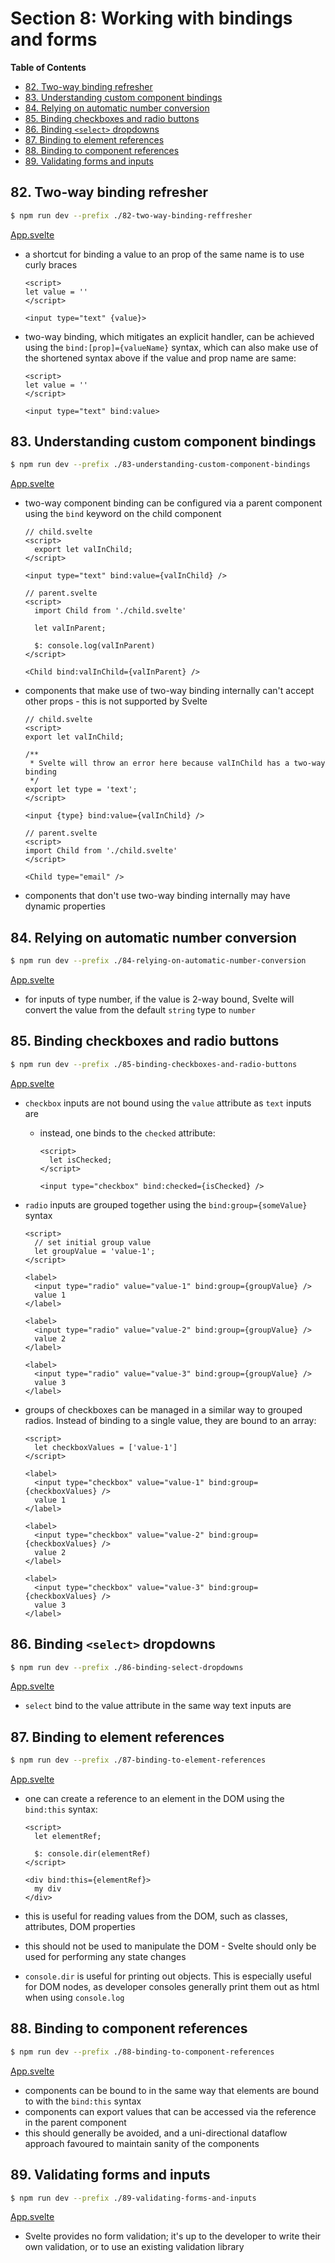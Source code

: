 # Section 8: Working with bindings and forms


<!-- START doctoc generated TOC please keep comment here to allow auto update -->
<!-- DON'T EDIT THIS SECTION, INSTEAD RE-RUN doctoc TO UPDATE -->
**Table of Contents**

- [82. Two-way binding refresher](#82-two-way-binding-refresher)
- [83. Understanding custom component bindings](#83-understanding-custom-component-bindings)
- [84. Relying on automatic number conversion](#84-relying-on-automatic-number-conversion)
- [85. Binding checkboxes and radio buttons](#85-binding-checkboxes-and-radio-buttons)
- [86. Binding `<select>` dropdowns](#86-binding-select-dropdowns)
- [87. Binding to element references](#87-binding-to-element-references)
- [88. Binding to component references](#88-binding-to-component-references)
- [89. Validating forms and inputs](#89-validating-forms-and-inputs)

<!-- END doctoc generated TOC please keep comment here to allow auto update -->

## 82. Two-way binding refresher

```bash
$ npm run dev --prefix ./82-two-way-binding-reffresher
```

[App.svelte](./82-two-way-binding-reffresher/src/App.svelte)

- a shortcut for binding a value to an prop of the same name is to use
    curly braces

    ```svelte
    <script>
    let value = ''
    </script>

    <input type="text" {value}>
    ```
- two-way binding, which mitigates an explicit handler, can be achieved using
    the `bind:[prop]={valueName}` syntax, which can also make use of the
    shortened syntax above if the value and prop name are same:

    ```svelte
    <script>
    let value = ''
    </script>

    <input type="text" bind:value>
    ```

## 83. Understanding custom component bindings

```bash
$ npm run dev --prefix ./83-understanding-custom-component-bindings
```

[App.svelte](./83-understanding-custom-component-bindings/src/App.svelte)

- two-way component binding can be configured via a parent component using the
    `bind` keyword on the child component

    ```svelte
    // child.svelte
    <script>
      export let valInChild;
    </script>

    <input type="text" bind:value={valInChild} />

    // parent.svelte
    <script>
      import Child from './child.svelte'

      let valInParent;

      $: console.log(valInParent)
    </script>

    <Child bind:valInChild={valInParent} />
    ```
- components that make use of two-way binding internally can't accept other
    props - this is not supported by Svelte

    ```svelte
    // child.svelte
    <script>
    export let valInChild;

    /**
     * Svelte will throw an error here because valInChild has a two-way binding
     */
    export let type = 'text';
    </script>

    <input {type} bind:value={valInChild} />

    // parent.svelte
    <script>
    import Child from './child.svelte'
    </script>

    <Child type="email" />
    ```
- components that don't use two-way binding internally may have dynamic
    properties

## 84. Relying on automatic number conversion

```bash
$ npm run dev --prefix ./84-relying-on-automatic-number-conversion
```

[App.svelte](./84-relying-on-automatic-number-conversion/src/App.svelte)

- for inputs of type number, if the value is 2-way bound, Svelte will convert
    the value from the default `string` type to `number`

## 85. Binding checkboxes and radio buttons

```bash
$ npm run dev --prefix ./85-binding-checkboxes-and-radio-buttons
```

[App.svelte](./85-binding-checkboxes-and-radio-buttons/src/App.svelte)

- `checkbox` inputs are not bound using the `value` attribute as `text` inputs
    are
    - instead, one binds to the `checked` attribute:

        ```svelte
        <script>
          let isChecked;
        </script>

        <input type="checkbox" bind:checked={isChecked} />
        ```
- `radio` inputs are grouped together using the `bind:group={someValue}` syntax

    ```svelte
    <script>
      // set initial group value
      let groupValue = 'value-1';
    </script>

    <label>
      <input type="radio" value="value-1" bind:group={groupValue} />
      value 1
    </label>

    <label>
      <input type="radio" value="value-2" bind:group={groupValue} />
      value 2
    </label>

    <label>
      <input type="radio" value="value-3" bind:group={groupValue} />
      value 3
    </label>
    ```
- groups of checkboxes can be managed in a similar way to grouped radios.
    Instead of binding to a single value, they are bound to an array:

    ```svelte
    <script>
      let checkboxValues = ['value-1']
    </script>

    <label>
      <input type="checkbox" value="value-1" bind:group={checkboxValues} />
      value 1
    </label>

    <label>
      <input type="checkbox" value="value-2" bind:group={checkboxValues} />
      value 2
    </label>

    <label>
      <input type="checkbox" value="value-3" bind:group={checkboxValues} />
      value 3
    </label>
    ```

## 86. Binding `<select>` dropdowns

```bash
$ npm run dev --prefix ./86-binding-select-dropdowns
```

[App.svelte](./86-binding-select-dropdowns/src/App.svelte)

- `select` bind to the value attribute in the same way text inputs are

## 87. Binding to element references

```bash
$ npm run dev --prefix ./87-binding-to-element-references
```

[App.svelte](./87-binding-to-element-references/src/App.svelte)

- one can create a reference to an element in the DOM using the `bind:this`
    syntax:

    ```svelte
    <script>
      let elementRef;

      $: console.dir(elementRef)
    </script>

    <div bind:this={elementRef}>
      my div
    </div>
    ```
- this is useful for reading values from the DOM, such as classes, attributes,
    DOM properties
- this should not be used to manipulate the DOM - Svelte should only be used for
    performing any state changes
- `console.dir` is useful for printing out objects. This is especially useful
    for DOM nodes, as developer consoles generally print them out as html when
    using `console.log`

## 88. Binding to component references

```bash
$ npm run dev --prefix ./88-binding-to-component-references
```

[App.svelte](./88-binding-to-component-references/src/App.svelte)

- components can be bound to in the same way that elements are bound to with
    the `bind:this` syntax
- components can export values that can be accessed via the reference in the
    parent component
- this should generally be avoided, and a uni-directional dataflow approach
    favoured to maintain sanity of the components

## 89. Validating forms and inputs

```bash
$ npm run dev --prefix ./89-validating-forms-and-inputs
```

[App.svelte](./89-validating-forms-and-inputs/src/App.svelte)

- Svelte provides no form validation; it's up to the developer to write their
    own validation, or to use an existing validation library
